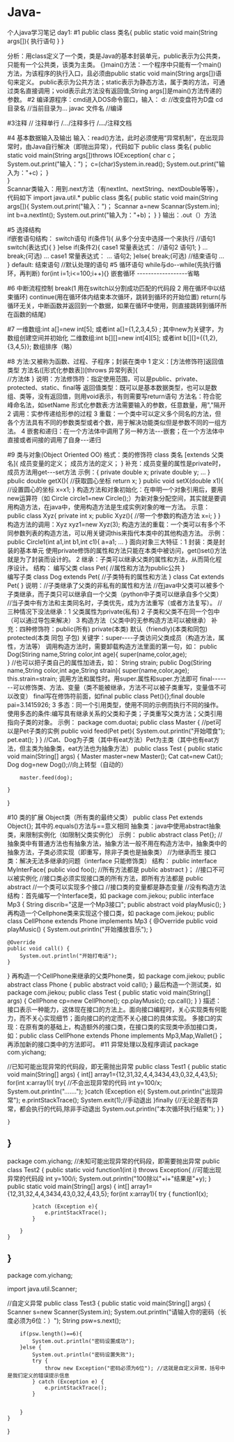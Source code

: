 # Java-
个人java学习笔记
day1:
#1
public class 类名{
public static void main(String args[]){
  执行语句
  }
}

分析：用class定义了一个类，类是Java的基本封装单元，public表示为公共类，只能有一个公共类，该类为主类。
{}main()方法：一个程序中只能有一个main()方法，为该程序的执行入口，且必须由public static void main(String args[])语句来定义。
public表示为公共方法；static表示为静态方法，属于类的方法，可通过类名直接调用；void表示此方法没有返回值;String args[]是main()方法传递的参数。
#2 
编译源程序：cmd进入DOS命令窗口，输入：
d:                          //改变盘符为D盘
cd 目录名                   //当前目录为...
javac 文件名                //编译

#3注释
// 注释单行  /*...*/注释多行 /**...**/注释文档

#4
基本数据输入及输出
输入：read()方法，此时必须使用“异常机制”，在出现异常时，由Java自行解决（即抛出异常），代码如下
public class 类名{
public static void main(String args[])throws IOException{
  char c；
  System.out.print("输入：")；
  c=(char)System.in.read();
  System.out.print("输入为："+c)；
  }  
}  
  Scannar类输入：用到.next方法（有nextInt、nextString、nextDouble等等），代码如下
 import java.util.*
 public class 类名{
 public static void main(String args[]){
    System.out.print("输入：")；
    Scannar a=new Scannar(System.in);
    int b=a.nextInt();
    System.out.print("输入为："+b)；
  }
}
输出：.out（）方法

#5
选择结构                          
if嵌套语句结构：                     switch语句
if(条件1){                          从多个分支中选择一个来执行
  //语句1                           switch(表达式){                                              }
}else if(条件2){                        case1 常量表达式：
  //语句2                               语句1;
} ...                                   break;(可选)
  ...                                   case1 常量表达式：
  ...                                   语句2;
 }else{                                 break;(可选)
  //结束语句                             ...
 }                                      default:
                                        结束语句     //默认处理的语句
 #5
 循环语句
 while与do--while(先执行循环，再判断)  for(int i=1;i<=100;i++){}  嵌套循环 ------------------省略
 
 #6
 中断流程控制
 break(1 用在switch以分割成功匹配的代码段  2 用在循环中以结束循环)
 continue(用在循环体内结束本次循环，跳转到循环的开始位置)
 return(与循环无关，中断函数并返回到一个数据，如果在循环中使用，则直接跳转到循环所在函数的结尾)
 
 #7
 一维数组:int a[]=new int[5]; 或者int a[]={1,2,3,4,5} ;    其中new为关键字，为数组创建空间并初始化
 二维数组:int b[][]=new int[4][5]; 或者int b[][]={{1,2},{3,4,5}};
 数组排序（略） 
 
 #8
 方法:又被称为函数、过程、子程序；封装在类中
 1 定义：[方法修饰符]返回值类型 方法名([形式化参数表])[throws 异常列表]{           
               //方法体
 }
 说明：方法修饰符：指定使用范围，可以是public、private、protected、static、final等
      返回值类型：既可以是基本数据类型，也可以是数组、类等，没有返回值，则用void表示，有则需要写return语句
      方法名：符合驼峰命名法，如setName
      形式化参数表:方法需要输入的参数，任意数量，用","隔开 
 2 调用：实参传递给形参的过程
 3 重载：一个类中可以定义多个同名的方法，但各个方法具有不同的参数类型或者个数，用于解决功能类似但是参数不同的一组方法。
 4 嵌套和递归：在一个方法体中调用了另一种方法---嵌套；在一个方法体中直接或者间接的调用了自身---递归
 
 #9
 类与对象(Object Oriented OO)
 格式：类的修饰符 class 类名 [extends 父类名]{
      成员变量的定义；
      成员方法的定义；
 } 
 补充：成员变量的属性是private时，成员方法用get---set方法
 示例：{
       private double x;
       private double y;
       ...
       }
       pbulic double getX(){    //获取圆心坐标
              return x;
       }
       public void setX(double x1){   //设置圆心的坐标
              x=x1;
       }
 构造方法和对象初始化：在申明一个对象引用后，要用new运算符（如 Circle circle1=new Circle();）为新对象分配空间，其实就是要调用构造方法，在java中，使用构造方法是生成实例对象的唯一方法。
 示意：public class Xyz{
            private int x;
            public Xyz(){    //带一个参数的构造方法
                  x=i;
            }
 }
 构造方法的调用：Xyz xyz1=new Xyz(3);
 构造方法的重载：一个类可以有多个不同参数列表的构造方法，可以用关键词this来指代本类中的其他构造方法。
 示例：public Circle1(int a1,int b1,int c1){
            a=a1;
            ...
 }
 面向对象三大特征：1 封装：类是封装的基本单元
使用private修饰的属性和方法只能在本类中被访问，get()set()方法就是为了封装而设计的。
    2  继承：子类可以继承父类的属性和方法，从而简化程序设计。
结构：   编写父类
        class Pet{
         //属性和方法为public公共
}       
         编写子类
        class Dog extends Pet{
        //子类特有的属性和方法
}
        class Cat extends Pet{
}
说明：//子类继承了父类的非私有的属性和方法
      //在java中父类可以被多个子类继承，而子类只可以继承自一个父类（python中子类可以继承自多个父类）
      //当子类中有方法和主类同名时，子类优先，成为方法重写（或者方法复写）。
//三种情况下没法继承：1 父类属性为private(私有) 2 子类和父类不在同一个包中（可以通过导包来解决） 3 构造方法（父类中的无参构造方法可以被继承）
补充：四种修饰符：public(所有) private(本类) 默认（friendly)(本类和同包) protected(本类 同包 子包)
关键字：super----子类访问父类成员（构造方法，属性，方法等）
调用构造方法时，需要卸载构造方法里面的第一句，如：
          public Dog(Stiring name,String color,int age){
               super(name,color,age);  
}
//也可以把子类自己的属性加进去，如：
 String strain;
 public Dog(Stiring name,String color,int age,String strain){
               super(name,color,age);
               this.strain=strain;
调用方法和属性时。用super.属性和super.方法即可
       final-------可以修饰类、方法、变量（类不能被继承，方法不可以被子类重写，变量值不可以改变）
final写在修饰符前面，如final public class Pet(){};final double pai=3.1415926;
3  多态：同一个引用类型，使用不同的示例而执行不同的操作。
使用多态的条件:编写具有继承关系的父类和子类；子类重写父类方法；父类引用指向子类的对象。
示例：
package com.duotai;
public class Master {
    //pet可以是Pet子类的实例
    public void feed(Pet pet){
        System.out.println("开始喂食");
        pet.eat();
    }
}
//Cat、Dog为子类（其中有eat方法）Pet为主类（其中也有eat方法，但主类为抽象类，eat方法也为抽象方法）
public class Test {
    public static void main(String[] args) {
        Master master=new Master();
        Cat cat=new Cat();
        Dog dog=new Dog();//向上转型（自动的）

        master.feed(dog);

    }
}


#10 
类的扩展
Object类（所有类的最终父类） public class Pet extends Object{};
其中的.equals()方法与==意义相同
抽象类：java中使用abstract抽象类，来限制实例化（如限制父类实例化）
示例： public abstract class Pet{};
//抽象类中有普通方法也有抽象方法，抽象方法一般不用在构造方法中，抽象类中的抽象方法，子类必须实现（即重写，除非子类也是抽象类）
//为继承而生
接口类：解决无法多继承的问题（interface 只能修饰类）
结构： public interface MyInterFace{
       public viod foo();   //所有方法都是 public abstract
}；
//接口不可以被实例化
//接口类必须实现接口类的所有方法，即所有方法都是 public abstract
//一个类可以实现多个接口
//接口类的变量都是静态变量
//没有构造方法
结构：首先编写一个Interface类，如
package com.jiekou;
public interface Mp3 {
    String discrib="这是一个Mp3接口";
    public abstract void playMusic();
}
再构造一个Cellphone类来实现这个接口类，如
package com.jiekou;
public class CellPhone extends Phone implements Mp3 {
    @Override
    public void playMusic() {
        System.out.println("开始播放音乐");
    }

    @Override
    public void call() {
        System.out.println("开始打电话");
    }
}
再构造一个CellPhone来继承的父类Phone类，如
package com.jiekou;
public  abstract class Phone {
    public abstract void call();
}
最后构造一个测试类，如
package com.jiekou;
public class Test {
    public static void main(String[] args) {
    CellPhone cp=new CellPhone();
    cp.playMusic();
    cp.call();
    }
}
描述：接口表示一种能力，这体现在接口的方法上。面向接口编程时，关心实现类有何能力，而不关心实现细节；面向接口的约定而不关心接口的具体实现。
多接口的实现：在原有类的基础上，构造额外的接口类，在接口类的实现类中添加接口类，如：public class CellPhone extends Phone implements Mp3,Map,Wallet{}；
再添加新的接口类中的方法即可。
#11
异常处理以及程序调试
package com.yichang;

//已知可能出现异常的代码段，即无需抛出异常
public class Test1 {
    public static void main(String[] args) {
        int[] array1={12,31,32,4,4,3434,43,0,32,4,43,5};
        for(int x:array1){
            try{   //不会出现异常的代码
                int y=100/x;
                System.out.println(".......");
            }catch (Exception e){
                System.out.println("出现异常");
                e.printStackTrace();
                System.exit(1);//手动退出
            }finally {//无论是否有异常，都会执行的代码,除非手动退出
                System.out.println("本次循环执行结束");
            }
        }




    }
}
---------------------------------------
package com.yichang;
//未知可能出现异常的代码段，即需要抛出异常
public class Test2 {
    public static void function1(int i) throws Exception{
        //可能出现异常的代码段
        int y=100/i;
        System.out.println("100除以"+i+"结果是"+y);
    }
    public static void main(String[] args) {
        int[] array1={12,31,32,4,4,3434,43,0,32,4,43,5};
        for(int x:array1){
            try {
                function1(x);

            }catch (Exception e){
                e.printStackTrace();
            }

        }
    }
}
-------------------------------
package com.yichang;

import java.util.Scanner;

//自定义异常
public class Test3 {
    public static void main(String[] args)  {
        Scanner s=new Scanner(System.in);
        System.out.println("请输入你的密码（长度必须为6位：）");
        String psw=s.next();

        if(psw.length()==6){
            System.out.println("密码设置成功");
        }else {
            System.out.println("密码设置失败");
            try {
                throw new Exception("密码必须为6位"); //这就是自定义异常，括号中是我们定义的错误提示信息
            } catch (Exception e) {
                e.printStackTrace();
            }


        }
    }
}

